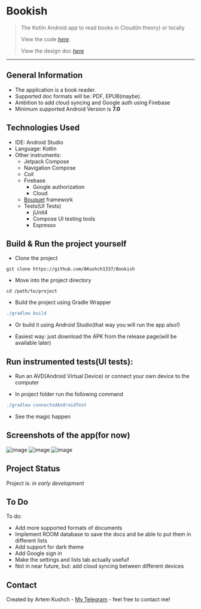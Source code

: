 # Bookish
> The Kotlin Android app to read books in Cloud(in theory) or locally
> 
> View the code [_here_](https://github.com/AKushch1337/Bookish/tree/master/app/src).
> 
> View the design doc [_here_](https://docs.google.com/document/d/1qnaJQZAas_YInUklZ8cCjC-hOtiTIzA8HYjtcKa0vN8/edit#)
-------------------------------
## General Information
- The application is a book reader. 
- Supported doc formats will be: PDF, EPUB(maybe).
- Ambition to add cloud syncing and Google auth using Firebase 
- Minimum supported Android Version is **7.0**



## Technologies Used
- IDE: Android Studio
- Language: Kotlin
- Other instruments:
   - Jetpack Compose
   - Navigation Compose
   - Coil
   - Firebase
      - Google authorization
      - Cloud
   - [Bouquet](https://github.com/GRizzi91/bouquet) framework
   - Tests(UI Tests)
      - jUnit4
      - Compose UI testing tools
      - Espresso

## Build & Run the project yourself

- Clone the project
```
git clone https://github.com/AKushch1337/Bookish
```

- Move into the project directory
```
cd /path/to/project
```

- Build the project using Gradle Wrapper
 ```gradle
./gradlew build
``` 
- Or build it using Android Studio(that way you will run the app also!)

- Easiest way: just download the APK from the release page(will be available later)

## Run instrumented tests(UI tests):

- Run an AVD(Android Virtual Device) or connect your own device to the computer

- In project folder run the following command
```gradle
./gradlew connectedAndroidTest 
```
- See the magic happen


## Screenshots of the app(for now)
![image](https://github.com/AKushch1337/Bookish/assets/89732075/0d80fdbc-a4dd-460c-b17e-aa582a91ef56)
![image](https://github.com/AKushch1337/Bookish/assets/89732075/3e5a4bd4-d6d3-4dd0-9da7-8b617eaa363a)
![image](https://github.com/AKushch1337/Bookish/assets/89732075/ab775124-94e8-484c-a887-7b1baf75f5a6)

## Project Status
Project is: _in early development_

## To Do

To do:
- Add more supported formats of documents
- Implement ROOM database to save the docs and be able to put them in different lists
- Add support for dark theme
- Add Google sign in
- Make the settings and lists tab actually useful!
- Not in near future, but: add cloud syncing between different devices

## Contact
Created by Artem Kushch - [My Telegram](https://telegram.me/omegalulist) - feel free to contact me!

